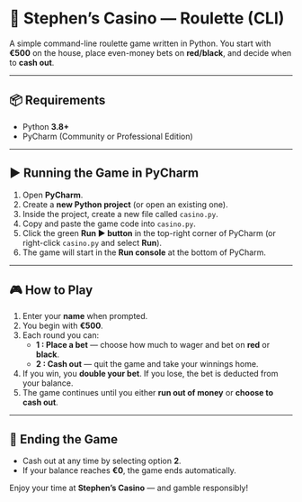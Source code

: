# 🎰 Stephen’s Casino — Roulette (CLI)

A simple command-line roulette game written in Python. You start with **€500** on the house, place even-money bets on **red/black**, and decide when to **cash out**.

---

## 📦 Requirements
- Python **3.8+**
- PyCharm (Community or Professional Edition)

---

## ▶️ Running the Game in PyCharm
1. Open **PyCharm**.  
2. Create a **new Python project** (or open an existing one).  
3. Inside the project, create a new file called `casino.py`.  
4. Copy and paste the game code into `casino.py`.  
5. Click the green **Run ▶️ button** in the top-right corner of PyCharm (or right-click `casino.py` and select **Run**).  
6. The game will start in the **Run console** at the bottom of PyCharm.

---

## 🎮 How to Play
1. Enter your **name** when prompted.  
2. You begin with **€500**.  
3. Each round you can:
   - **1 : Place a bet** — choose how much to wager and bet on **red** or **black**.  
   - **2 : Cash out** — quit the game and take your winnings home.  
4. If you win, you **double your bet**. If you lose, the bet is deducted from your balance.  
5. The game continues until you either **run out of money** or **choose to cash out**.

---

## 🏁 Ending the Game
- Cash out at any time by selecting option **2**.  
- If your balance reaches **€0**, the game ends automatically.

Enjoy your time at **Stephen’s Casino** — and gamble responsibly!

